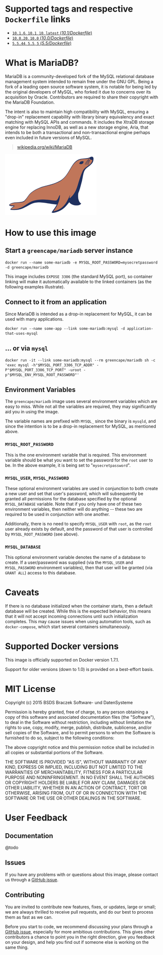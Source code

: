 # Supported tags and respective `Dockerfile` links

-	[`10.1.6`, `10.1`, `10`, `latest` (*10.1/Dockerfile*)](https://github.com/GreenCape/docker/blob/fbae87dd7b15dfc3915c0034e987f274263ab61f/GreenCape/mariadb/5.5/Dockerfile)
-	[`10.0.20`, `10.0` (*10.0/Dockerfile*)](https://github.com/GreenCape/docker/blob/fbae87dd7b15dfc3915c0034e987f274263ab61f/GreenCape/mariadb/10.0/Dockerfile)
-	[`5.5.44`, `5.5`, `5` (*5.5/Dockerfile*)](https://github.com/GreenCape/docker/blob/fbae87dd7b15dfc3915c0034e987f274263ab61f/GreenCape/mariadb/5.5/Dockerfile)

# What is MariaDB?

MariaDB is a community-developed fork of the MySQL relational database management system intended to remain free under the GNU GPL.
Being a fork of a leading open source software system, it is notable for being led by the original developers of MySQL,
who forked it due to concerns over its acquisition by Oracle.
Contributors are required to share their copyright with the MariaDB Foundation.

The intent is also to maintain high compatibility with MySQL,
ensuring a "drop-in" replacement capability with library binary equivalency and exact matching with MySQL APIs and commands.
It includes the XtraDB storage engine for replacing InnoDB, as well as a new storage engine,
Aria, that intends to be both a transactional and non-transactional engine perhaps even included in future versions of MySQL.

> [wikipedia.org/wiki/MariaDB](https://en.wikipedia.org/wiki/MariaDB)

![logo](https://raw.githubusercontent.com/docker-library/docs/master/mariadb/logo.png)

# How to use this image

## Start a `greencape/mariadb` server instance

	docker run --name some-mariadb -e MYSQL_ROOT_PASSWORD=mysecretpassword -d greencape/mariadb

This image includes `EXPOSE 3306` (the standard MySQL port),
so container linking will make it automatically available to the linked containers (as the following examples illustrate).

## Connect to it from an application

Since MariaDB is intended as a drop-in replacement for MySQL, it can be used with many applications.

	docker run --name some-app --link some-mariadb:mysql -d application-that-uses-mysql

## ... or via `mysql`

	docker run -it --link some-mariadb:mysql --rm greencape/mariadb sh -c 'exec mysql -h"$MYSQL_PORT_3306_TCP_ADDR" -P"$MYSQL_PORT_3306_TCP_PORT" -uroot -p"$MYSQL_ENV_MYSQL_ROOT_PASSWORD"'

## Environment Variables

The `greencape/mariadb` image uses several environment variables which are easy to miss.
While not all the variables are required, they may significantly aid you in using the image.

The variable names are prefixed with `MYSQL_` since the binary is `mysqld`,
and since the intention is to be a drop-in replacement for MySQL, as mentioned above.

### `MYSQL_ROOT_PASSWORD`

This is the one environment variable that is required.
This environment variable should be what you want to set the password for the `root` user to be.
In the above example, it is being set to "`mysecretpassword`".

### `MYSQL_USER`, `MYSQL_PASSWORD`

These optional environment variables are used in conjunction to both create a new user and set that user's password,
which will subsequently be granted all permissions for the database specified by the optional `MYSQL_DATABASE` variable.
Note that if you only have one of these two environment variables, then neither will do anything --
these two are required to be used in conjunction with one another.

Additionally, there is no need to specify `MYSQL_USER` with `root`, as the `root` user already exists by default,
and the password of that user is controlled by `MYSQL_ROOT_PASSWORD` (see above).

### `MYSQL_DATABASE`

This optional environment variable denotes the name of a database to create.
If a user/password was supplied (via the `MYSQL_USER` and `MYSQL_PASSWORD` environment variables),
then that user will be granted (via `GRANT ALL`) access to this database.

# Caveats

If there is no database initialized when the container starts, then a default database will be created.
While this is the expected behavior, this means that it will not accept incoming connections until such initialization completes.
This may cause issues when using automation tools, such as `docker-compose`, which start several containers simultaneously.

# Supported Docker versions

This image is officially supported on Docker version 1.7.1.

Support for older versions (down to 1.0) is provided on a best-effort basis.

# MIT License

Copyright (c) 2015 BSDS Braczek Software- und DatenSysteme

Permission is hereby granted, free of charge, to any person obtaining a copy of this software and associated documentation files (the "Software"), to deal in the Software without restriction, including without limitation the rights to use, copy, modify, merge, publish, distribute, sublicense, and/or sell copies of the Software, and to permit persons to whom the Software is furnished to do so, subject to the following conditions:

The above copyright notice and this permission notice shall be included in all copies or substantial portions of the Software.

THE SOFTWARE IS PROVIDED "AS IS", WITHOUT WARRANTY OF ANY KIND, EXPRESS OR IMPLIED, INCLUDING BUT NOT LIMITED TO THE WARRANTIES OF MERCHANTABILITY, FITNESS FOR A PARTICULAR PURPOSE AND NONINFRINGEMENT. IN NO EVENT SHALL THE AUTHORS OR COPYRIGHT HOLDERS BE LIABLE FOR ANY CLAIM, DAMAGES OR OTHER LIABILITY, WHETHER IN AN ACTION OF CONTRACT, TORT OR OTHERWISE, ARISING FROM, OUT OF OR IN CONNECTION WITH THE SOFTWARE OR THE USE OR OTHER DEALINGS IN THE SOFTWARE.

# User Feedback

## Documentation

@todo

## Issues

If you have any problems with or questions about this image, please contact us through a [GitHub issue](https://github.com/GreenCape/docker/issues).

## Contributing

You are invited to contribute new features, fixes, or updates, large or small;
we are always thrilled to receive pull requests, and do our best to process them as fast as we can.

Before you start to code, we recommend discussing your plans through a [GitHub issue](https://github.com/GreenCape/docker/issues),
especially for more ambitious contributions.
This gives other contributors a chance to point you in the right direction,
give you feedback on your design, and help you find out if someone else is working on the same thing.
